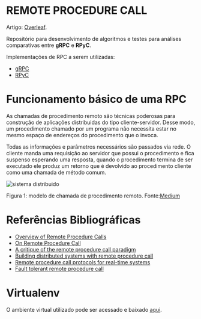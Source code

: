 # REMOTE PROCEDURE CALL

Artigo: [Overleaf](https://www.overleaf.com/16909600pjsdqpmfqkfw#/64656479/).

Repositório para desenvolvimento de algoritmos e testes para
análises comparativas entre **gRPC** e **RPyC**.

Implementações de RPC a serem utilizadas:

- [gRPC](https://grpc.io/)
- [RPyC](https://rpyc.readthedocs.io/en/latest/)


# Funcionamento básico de uma RPC

As chamadas de procedimento remoto são técnicas poderosas para
construção de aplicações distribuidas do tipo cliente-servidor.
Desse modo, um procedimento chamado por um programa não necessita
estar no mesmo espaço de endereços do procedimento que o invoca.

Todas as informações e parâmetros necessários são passados via rede. O cliente
manda uma requisição ao servidor que possui o procedimento e fica suspenso 
esperando uma resposta, quando o procedimento termina de ser executado ele produz
um retorno que é devolvido ao procedimento cliente como uma chamada de método comum.

![sistema distribuido](https://cdn-images-1.medium.com/max/1600/1*OfNSKsKWP59AI4OfFjo-HA.jpeg)

Figura 1: modelo de chamada de procedimento remoto. Fonte:[Medium](https://medium.com/@akashg/remote-procedure-calls-with-go-1b85eb93b491)


# Referências Bibliográficas

- [Overview of Remote Procedure Calls](http://www.cs.wustl.edu/~schmidt/PDF/rpc4.pdf)
- [On Remote Procedure Call](http://www.inf.puc-rio.br/~noemi/sd-09/rpc-survey.pdf)
- [A critique of the remote procedure call paradigm](http://dare.ubvu.vu.nl/bitstream/handle/1871/2592/11014.pdf?sequence=1)
- [Building distributed systems with remote procedure call](https://ieeexplore.ieee.org/document/4807901/)
- [Remote procedure call protocols for real-time systems](https://ieeexplore.ieee.org/document/144109/)
- [Fault tolerant remote procedure call](https://ieeexplore.ieee.org/document/12499/)

# Virtualenv

O ambiente virtual utilizado pode ser acessado e baixado [aqui](/virtualenv).